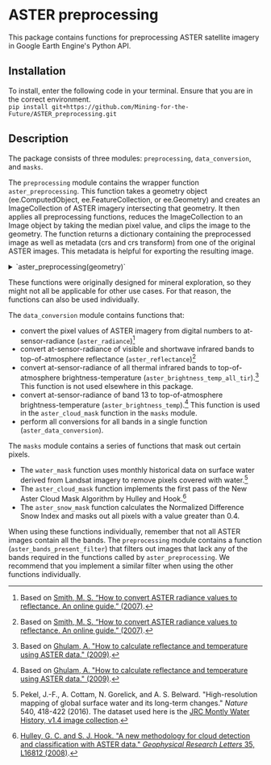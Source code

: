 # ASTER preprocessing
This package contains functions for preprocessing ASTER satellite imagery in Google Earth Engine's Python API.

## Installation
To install, enter the following code in your terminal. Ensure that you are in the correct environment.  
`pip install git+https://github.com/Mining-for-the-Future/ASTER_preprocessing.git`

## Description
The package consists of three modules: `preprocessing`, `data_conversion`, and `masks`.

The `preprocessing` module contains the wrapper function `aster_preprocessing`.
This function takes a geometry object (ee.ComputedObject, ee.FeatureCollection, or ee.Geometry) and creates an ImageCollection
of ASTER imagery intersecting that geometry. It then applies all preprocessing functions, reduces the ImageCollection to an Image object by taking the median pixel value, and clips the image to the geometry.
The function returns a dictionary containing the preprocessed image as well as metadata (crs and crs transform) from one of the original ASTER images. This metadata is helpful for exporting the resulting image.

<details>
<summary>`aster_preprocessing(geometry)`</summary>

**Parameters:**
 | Name | Type |	Description |	Default |
 | --- | --- | --- | --- |
 | `geometry` | `ee.ComputedObject | ee.FeatureCollection | ee.Geometry` | The input geometry. | _required_ |

**Returns:**
 | Type |	Description |	
 | --- | --- | 
 | `dict` | The processed image along with the crs and crs_transform metadata of the first image in the ImageCollection that intersects the geometry. | 
</details>

These functions were originally designed for mineral exploration, so they might not all be applicable for other use cases.
For that reason, the functions can also be used individually.

The `data_conversion` module contains functions that:
* convert the pixel values of ASTER imagery from digital numbers to at-sensor-radiance (`aster_radiance`)[^1]
* convert at-sensor-radiance of visible and shortwave infrared bands to top-of-atmosphere reflectance (`aster_reflectance`)[^1]
* convert at-sensor-radiance of all thermal infrared bands to top-of-atmosphere brightness-temperature (`aster_brightness_temp_all_tir`).[^2] This function is not used elsewhere in this package.
* convert at-sensor-radiance of band 13 to top-of-atmosphere brightness-temperature (`aster_brightness_temp`).[^2] This function is used in the `aster_cloud_mask` function in the `masks` module.
* perform all conversions for all bands in a single function (`aster_data_conversion`).


The `masks` module contains a series of functions that mask out certain pixels.
* The `water_mask` function uses monthly historical data on surface water derived from Landsat imagery to remove pixels covered with water.[^3]
* The `aster_cloud_mask` function implements the first pass of the New Aster Cloud Mask Algorithm by Hulley and Hook.[^4]
* The `aster_snow_mask` function calculates the Normalized Difference Snow Index and masks out all pixels with a value greater than 0.4.

When using these functions individually, remember that not all ASTER images contain all the bands. 
The `preprocessing` module contains a function (`aster_bands_present_filter`) that filters out images that lack any of the bands required in the functions called by `aster_preprocessing`.
We recommend that you implement a similar filter when using the other functions individually.

[^1]: Based on [Smith, M. S. “How to convert ASTER radiance values to reflectance. An online guide.” (2007)](https://r.search.yahoo.com/_ylt=AwrFDLoSy9xkBeQHeyJXNyoA;_ylu=Y29sbwNiZjEEcG9zAzEEdnRpZAMEc2VjA3Ny/RV=2/RE=1692220307/RO=10/RU=http%3a%2f%2fgeography.middlebury.edu%2fdata%2fgg1002%2fHandouts%2fHow%2520to%2520Convert%2520ASTER%2520Radiance%2520Values%2520to%2520Reflectance.pdf/RK=2/RS=7Jx8xRPJRPcIQWqf0nJyNdub7_k-).
[^2]: Based on [Ghulam, A. "How to calculate reflectance and temperature using ASTER data." (2009)](https://r.search.yahoo.com/_ylt=AwrhbfxJytxkrZIHpx9XNyoA;_ylu=Y29sbwNiZjEEcG9zAzEEdnRpZAMEc2VjA3Ny/RV=2/RE=1692220105/RO=10/RU=http%3a%2f%2fwww.pancroma.com%2fdownloads%2fASTER%2520Temperature%2520and%2520Reflectance.pdf/RK=2/RS=sW4RWF1wzxFwjrtfSngbTNt1iT0-).
[^3]: Pekel, J.-F., A. Cottam, N. Gorelick, and A. S. Belward. "High-resolution mapping of global surface water and its long-term changes." *Nature* 540, 418-422 (2016). The dataset used here is the [JRC Montly Water History, v1.4 image collection](https://developers.google.com/earth-engine/datasets/catalog/JRC_GSW1_4_MonthlyHistory#citations).
[^4]: [Hulley, G. C. and S. J. Hook. "A new methodology for cloud detection and classification with ASTER data." *Geophysical Research Letters* 35, L16812 (2008)](https://agupubs.onlinelibrary.wiley.com/doi/full/10.1029/2008GL034644).
